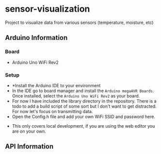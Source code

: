 # sensor-visualization
Project to visualize data from various sensors (temperature, moisture, etc)

## Arduino Information
### Board
- Arduino Uno WiFi Rev2

### Setup
- *Install the Arduino IDE to your environment
- In the IDE go to board manager and install the `Arduino megaAVR Boards`. Once installed, select the `Arduino Uno WiFi Rev2` as your board.
- For now I have included the library directory in the repository. There is a todo to add a build script of some sort but I don't want to get distracted. For now let's focus on transmitting data.
- Open the Config.h file and add your own WiFi SSID and password here.

* This only covers local development, if you are using the web editor you are on your own.

## API Information
